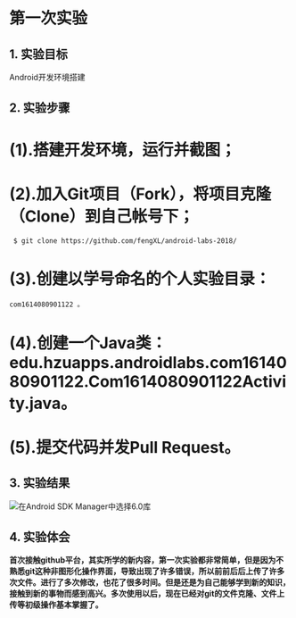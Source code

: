 # 第一次实验 

## 1. 实验目标
Android开发环境搭建
## 2. 实验步骤
# (1).搭建开发环境，运行并截图；
# (2).加入Git项目（Fork），将项目克隆（Clone）到自己帐号下；
     $ git clone https://github.com/fengXL/android-labs-2018/
# (3).创建以学号命名的个人实验目录：
    com1614080901122 。
# (4).创建一个Java类：edu.hzuapps.androidlabs.com1614080901122.Com1614080901122Activity.java。
# (5).提交代码并发Pull Request。


## 3. 实验结果

![在Android SDK Manager中选择6.0库](https://github.com/fengXL/android-labs-2018/blob/master/com1614080901122/Com1614080901122Activity.jpg "配置教育网下载代理")


## 4. 实验体会

**首次接触github平台，其实所学的新内容，第一次实验都非常简单，但是因为不熟悉git这种非图形化操作界面，导致出现了许多错误，所以前前后后上传了许多次文件。进行了多次修改，也花了很多时间。但是还是为自己能够学到新的知识，接触到新的事物而感到高兴。多次使用以后，现在已经对git的文件克隆、文件上传等初级操作基本掌握了。**
